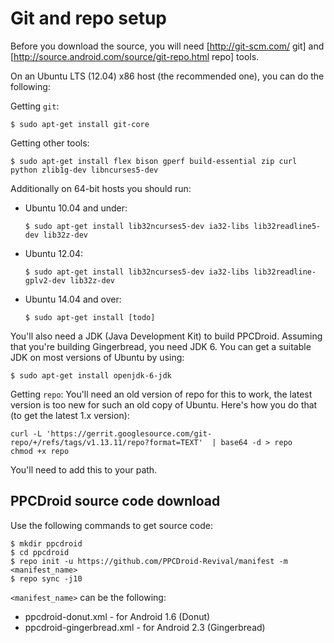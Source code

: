 # Git and repo setup

Before you download the source, you will need [http://git-scm.com/ git] and [http://source.android.com/source/git-repo.html repo] tools.

On an Ubuntu LTS (12.04) x86 host (the recommended one), you can do the following:

Getting `git`:
```
$ sudo apt-get install git-core
```

Getting other tools:
```
$ sudo apt-get install flex bison gperf build-essential zip curl python zlib1g-dev libncurses5-dev
```

Additionally on 64-bit hosts you should run:
- Ubuntu 10.04 and under:
  ```
  $ sudo apt-get install lib32ncurses5-dev ia32-libs lib32readline5-dev lib32z-dev
  ```
- Ubuntu 12.04:
  ```
  $ sudo apt-get install lib32ncurses5-dev ia32-libs lib32readline-gplv2-dev lib32z-dev
  ```
- Ubuntu 14.04 and over:
  ```
  $ sudo apt-get install [todo]
  ```
You'll also need a JDK (Java Development Kit) to build PPCDroid.  Assuming that you're building Gingerbread, you need JDK 6.  You can get a suitable JDK on most versions of Ubuntu by using:
```
$ sudo apt-get install openjdk-6-jdk
```

Getting `repo`:
You'll need an old version of repo for this to work, the latest version is too new for such an old copy of Ubuntu.  Here's how you do that (to get the latest 1.x version):
```
curl -L 'https://gerrit.googlesource.com/git-repo/+/refs/tags/v1.13.11/repo?format=TEXT'  | base64 -d > repo
chmod +x repo
```

You'll need to add this to your path.

## PPCDroid source code download
Use the following commands to get source code:

```
$ mkdir ppcdroid
$ cd ppcdroid
$ repo init -u https://github.com/PPCDroid-Revival/manifest -m <manifest_name>
$ repo sync -j10
```

`<manifest_name>` can be the following:
   * ppcdroid-donut.xml - for Android 1.6 (Donut)
   * ppcdroid-gingerbread.xml - for Android 2.3 (Gingerbread)
